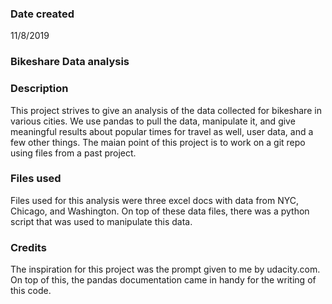 ### Date created
11/8/2019

### Bikeshare Data analysis


### Description
This project strives to give an analysis of the data collected for bikeshare in various cities.  We use pandas to pull the data, manipulate it, and give meaningful results about popular times for travel as well, user data, and a few other things.  The maian point of this project is to work on a git repo using files from a past project.

### Files used
Files used for this analysis were three excel docs with data from NYC, Chicago, and Washington.  On top of these data files, there was a python script that was used to manipulate this data.

### Credits
The inspiration for this project was the prompt given to me by udacity.com.  On top of this, the pandas documentation came in handy for the writing of this code.

